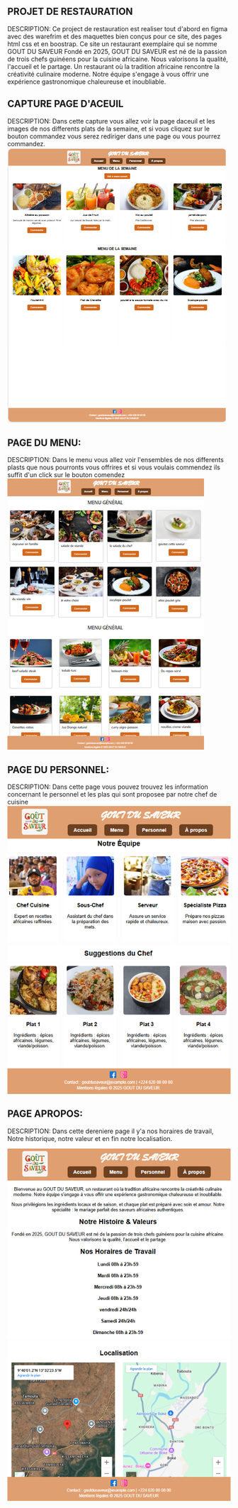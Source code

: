 ## PROJET DE RESTAURATION
DESCRIPTION: Ce project de restauration est realiser tout d'abord en figma avec des warefrim et des maquettes bien conçus pour ce site, des pages html css et en boostrap. Ce site  un restaurant exemplaire qui se nomme GOUT DU SAVEUR Fondé en 2025, GOUT DU SAVEUR est né de la passion de trois chefs guinéens pour la cuisine africaine. Nous valorisons la qualité, l'accueil et le partage. Un restaurant où la tradition africaine rencontre la créativité culinaire moderne. Notre équipe s'engage à vous offrir une expérience gastronomique chaleureuse et inoubliable. 

## CAPTURE PAGE D'ACEUIL 
  DESCRIPTION: Dans cette capture vous allez voir la page daceuil et les images de nos differents plats de la semaine, et si vous cliquez sur le bouton commandez vous serez rediriger dans une page ou vous pourrez commandez.
 <img src="Capture\Capture web pour lacceuil.PNG" alt="ACEUIL">

 ## PAGE DU MENU:
  DESCRIPTION: Dans le menu vous allez voir l'ensembles de nos differents plasts que nous pourronts vous offrires et si vous voulais commendez ils suffit d'un click sur le bouton comendez  
  <img src="Capture\Capture WEB MENU.PNG" alt="MENU">

## PAGE DU PERSONNEL: 
  DESCRIPTION: Dans cette page vous pouvez trouvez les information concernant le personnel et les plas qui sont proposee par notre chef de cuisine 
  <img src="Capture\Capture WEB Perso.PNG" alt=" PERSONEL1">
   <img src="Capture\Capture suite Web p.PNG" alt=" PERSONEL2">

## PAGE APROPOS:
   DESCRIPTION: Dans cette dereniere page il y'a nos horaires de travail, Notre historique, notre valeur et en fin notre localisation.
 
  <img src="Capture\Capture w apropos.PNG" alt=" APROPOS1">
   <img src="Capture\Capture suit WEB AP.PNG" alt=" APROPOS2">

  
 


 

 